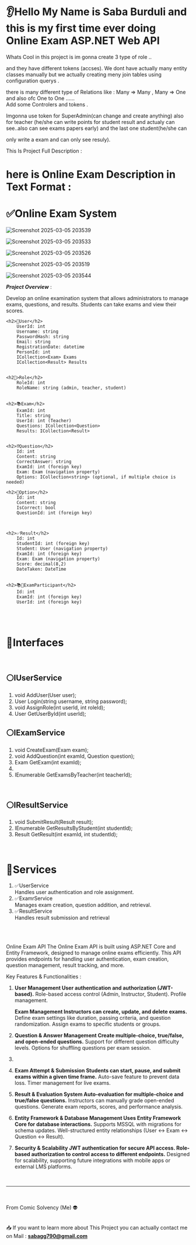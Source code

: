 

<h1>👂Hello My Name is Saba Burduli and this is my first time ever doing Online Exam ASP.NET Web API </h1>
Whats Cool in this project is im gonna create 3 type of role ..<br>

and they have different tokens (accses). We dont have actually many entity classes manually but we actually creating meny join tables using configuration querys .<br>

there is many different type of Relations like : Many => Many , Many => One and also ofc One to One ......<br>
Add some Controlers and tokens .<br>


Imgonna use token for SuperAdmin(can change and create anything) also for teacher (he/she can write points for student result and actualy can see..also can see exams papers early) and the last one student(he/she can 

only write a exam and can only see resuly).<br>

This Is Project Full Description :<br>


<main aling="center">
<h1 aling="center" style="color=🟨">here is Online Exam Description in Text Format : </h1>


 
<h1>✅Online Exam System</h1>




 
![Screenshot 2025-03-05 203539](https://github.com/user-attachments/assets/89e289be-2423-4290-89f0-321fef03d3c0)
<br>

![Screenshot 2025-03-05 203533](https://github.com/user-attachments/assets/b73acdbd-3937-421c-a37a-1a51819d5580)
<br>

![Screenshot 2025-03-05 203526](https://github.com/user-attachments/assets/a88c98cc-493b-4d5e-98c0-c1c3ac76fb11)
<br>

![Screenshot 2025-03-05 203519](https://github.com/user-attachments/assets/8e2f31b1-1b8e-42d0-839d-2eb6fcfece0f)
<br>

![Screenshot 2025-03-05 203544](https://github.com/user-attachments/assets/f8509629-f8b8-4dc1-9d61-089de9357bf0)


***Project Overview*** :


Develop an online examination system that allows administrators to manage exams, questions, and results. Students can take exams and view their scores.


	<h2>🙋User</h2>
	 	UserId: int
		Username: string
		PasswordHash: string
		Email: string
		RegistrationDate: datetime
		PersonId: int
		ICollection<Exam> Exams 
		ICollection<Result> Results


	<h2👏>Role</h2>
		RoleId: int
		RoleName: string (admin, teacher, student)
		

	<h2>📚Exam</h2>
		ExamId: int
		Title: string
		UserId: int (Teacher)
		Questions: ICollection<Question>
		Results: ICollection<Result>


	<h2>⁉️Question</h2>
		Id: int
		Content: string
		CorrectAnswer: string
		ExamId: int (foreign key)
		Exam: Exam (navigation property)
		Options: ICollection<string> (optional, if multiple choice is needed)
  
  	<h2>💢Option</h2>
	 	Id: int
		Content: string
		IsCorrect: bool
		QuestionId: int (foreign key)


 
	<h2>✅Result</h2>
		Id: int
		StudentId: int (foreign key)
		Student: User (navigation property)
		ExamId: int (foreign key)
		Exam: Exam (navigation property)
		Score: decimal(8,2)
		DateTaken: DateTime


	<h2>📚🙋ExamParticipant</h2>
		Id: int
		ExamId: int (foreign key)
		UserId: int (foreign key)





<br>

<br>



<h1>💢Interfaces</h1>
<br>

<h2>⚪IUserService </h2>
<ol>

<li> void AddUser(User user);</li>

<li> User Login(string username, string password);</li>

<li> void AssignRole(int userId, int roleId);</li>

<li> User GetUserById(int userId);</li>

</ol>



<h2>⚪IExamService</h2>


<ol>

	
<li> void CreateExam(Exam exam);</li>


	
<li> void AddQuestion(int examId, Question question);</li>



<li> Exam GetExam(int examId);<li>


	
<li> IEnumerable<Exam> GetExamsByTeacher(int teacherId);</li>
		
</ol>		



<br>

<h2>⚪IResultService </h2>

<ol>
	
<li> void SubmitResult(Result result);</li>
	
<li> IEnumerable<Result> GetResultsByStudent(int studentId);</li>
	
<li> Result GetResult(int examId, int studentId);</li>

</ol>


<br>

<h1>💢Services</h1>

<ol>
 <li> ✅UserService</li>
	Handles user authentication and role assignment.


<li> ✅ExamrService</li>
	Manages exam creation, question addition, and retrieval.

<li> ✅ResultService</li>
	Handles result submission and retrieval
</ol>



<br>

</main>


<br>


Online Exam API The Online Exam API is built using ASP.NET Core and Entity Framework, designed to manage online exams efficiently. This API provides endpoints for handling user authentication, exam creation, question management, result tracking, and more.

 Key Features & Functionalities :
 

1. **User Management User authentication and authorization (JWT-based).** Role-based access control (Admin, Instructor, Student). Profile management.


   **Exam Management Instructors can create, update, and delete exams.** Define exam settings like duration, passing criteria, and question randomization. Assign exams to specific students or groups.

   

3. **Question & Answer Management Create multiple-choice, true/false, and open-ended questions.** Support for different question difficulty levels. Options for shuffling questions per exam session.
4. 

   
5. **Exam Attempt & Submission Students can start, pause, and submit exams within a given time frame.**  Auto-save feature to prevent data loss. Timer management for live exams.



6. **Result & Evaluation System Auto-evaluation for multiple-choice and true/false questions.** Instructors can manually grade open-ended questions. Generate exam reports, scores, and performance analysis.


7. **Entity Framework & Database Management Uses Entity Framework Core for database interactions.** Supports MSSQL with migrations for schema updates. Well-structured entity relationships (User ↔ Exam ↔ Question ↔ Result).


8. **Security & Scalability JWT authentication for secure API access. Role-based authorization to control access to different endpoints.** Designed for scalability, supporting future integrations with mobile apps or external LMS platforms.


<br>

--------------------------------------------------------------------------------------------------------------------------------------------------------------
<br>
<br>
   From Comic Solvency (Me) 👽
<br>
<br>

 📥  If you want to learn more about This Project you can actually contact me on Mail : **sabagg790@gmail.com**


